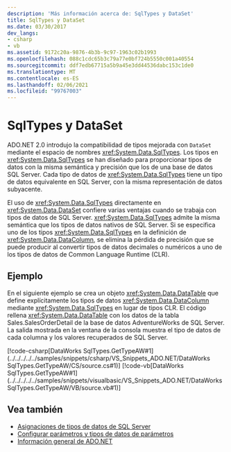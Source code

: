 ```yaml
---
description: 'Más información acerca de: SqlTypes y DataSet'
title: SqlTypes y DataSet
ms.date: 03/30/2017
dev_langs:
- csharp
- vb
ms.assetid: 9172c20a-9876-4b3b-9c97-1963c02b1993
ms.openlocfilehash: 088c1cdc65b3c79a77e0bf724b5550c001a40554
ms.sourcegitcommit: ddf7edb67715a5b9a45e3dd44536dabc153c1de0
ms.translationtype: MT
ms.contentlocale: es-ES
ms.lasthandoff: 02/06/2021
ms.locfileid: "99767003"
---
```

# <a name="sqltypes-and-the-dataset"></a>SqlTypes y DataSet

ADO.NET 2.0 introdujo la compatibilidad de tipos mejorada con `DataSet` mediante el espacio de nombres <xref:System.Data.SqlTypes>. Los tipos en <xref:System.Data.SqlTypes> se han diseñado para proporcionar tipos de datos con la misma semántica y precisión que los de una base de datos SQL Server. Cada tipo de datos de <xref:System.Data.SqlTypes> tiene un tipo de datos equivalente en SQL Server, con la misma representación de datos subyacente.  
  
 El uso de <xref:System.Data.SqlTypes> directamente en <xref:System.Data.DataSet> confiere varias ventajas cuando se trabaja con tipos de datos de SQL Server. <xref:System.Data.SqlTypes> admite la misma semántica que los tipos de datos nativos de SQL Server. Si se especifica uno de los tipos <xref:System.Data.SqlTypes> en la definición de <xref:System.Data.DataColumn>, se elimina la pérdida de precisión que se puede producir al convertir tipos de datos decimales o numéricos a uno de los tipos de datos de Common Language Runtime (CLR).  
  
## <a name="example"></a>Ejemplo  

 En el siguiente ejemplo se crea un objeto <xref:System.Data.DataTable> que define explícitamente los tipos de datos <xref:System.Data.DataColumn> mediante <xref:System.Data.SqlTypes> en lugar de tipos CLR. El código rellena <xref:System.Data.DataTable> con los datos de la tabla Sales.SalesOrderDetail de la base de datos AdventureWorks de SQL Server. La salida mostrada en la ventana de la consola muestra el tipo de datos de cada columna y los valores recuperados de SQL Server.  
  
 [!code-csharp[DataWorks SqlTypes.GetTypeAW#1](../../../../../samples/snippets/csharp/VS_Snippets_ADO.NET/DataWorks SqlTypes.GetTypeAW/CS/source.cs#1)]
 [!code-vb[DataWorks SqlTypes.GetTypeAW#1](../../../../../samples/snippets/visualbasic/VS_Snippets_ADO.NET/DataWorks SqlTypes.GetTypeAW/VB/source.vb#1)]  
  
## <a name="see-also"></a>Vea también

- [Asignaciones de tipos de datos de SQL Server](../sql-server-data-type-mappings.md)
- [Configurar parámetros y tipos de datos de parámetros](../configuring-parameters-and-parameter-data-types.md)
- [Información general de ADO.NET](../ado-net-overview.md)
